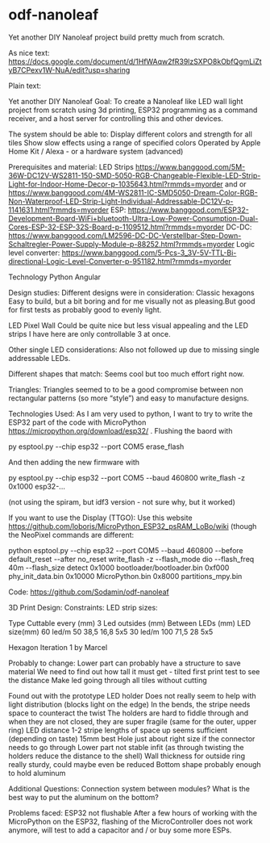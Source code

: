 # odf-nanoleaf
Yet another DIY Nanoleaf project build pretty much from scratch.

As nice text: https://docs.google.com/document/d/1HfWAqw2fR39lzSXPO8kObfQgmLiZtyB7CPexv1W-NuA/edit?usp=sharing 

Plain text:

Yet another DIY Nanoleaf
Goal:
To create a Nanoleaf like LED wall light project from scratch using 3d printing, ESP32 programming as a command receiver, and a host server for controlling this and other devices.

The system should be able to:
Display different colors and strength for all tiles
Show slow effects using a range of specified colors
Operated by Apple Home Kit / Alexa - or a hardware system (advanced)

Prerequisites and material:
LED Strips https://www.banggood.com/5M-36W-DC12V-WS2811-150-SMD-5050-RGB-Changeable-Flexible-LED-Strip-Light-for-Indoor-Home-Decor-p-1035643.html?rmmds=myorder and or https://www.banggood.com/4M-WS2811-IC-SMD5050-Dream-Color-RGB-Non-Waterproof-LED-Strip-Light-Individual-Addressable-DC12V-p-1141631.html?rmmds=myorder 
ESP: https://www.banggood.com/ESP32-Development-Board-WiFi+bluetooth-Ultra-Low-Power-Consumption-Dual-Cores-ESP-32-ESP-32S-Board-p-1109512.html?rmmds=myorder 
DC-DC: https://www.banggood.com/LM2596-DC-DC-Verstellbar-Step-Down-Schaltregler-Power-Supply-Module-p-88252.html?rmmds=myorder 
Logic level converter: https://www.banggood.com/5-Pcs-3_3V-5V-TTL-Bi-directional-Logic-Level-Converter-p-951182.html?rmmds=myorder 

Technology
Python
Angular

Design studies:
Different designs were in consideration:
Classic hexagons
Easy to build, but a bit boring and for me visually not as pleasing.But good for first tests as probably good to evenly light.



LED Pixel Wall
Could be quite nice but less visual appealing and the LED strips I have here are only controllable 3 at once.










Other single LED considerations: 
Also not followed up due to missing single addressable LEDs.











Different shapes that match:
Seems cool but too much effort right now.




Triangles:
Triangles seemed to to be a good compromise between non rectangular patterns (so more “style”) and easy to manufacture designs.









Technologies Used:
As I am very used to python, I want to try to write the ESP32 part of the code with MicroPython https://micropython.org/download/esp32/ . 
Flushing the baord with

py esptool.py --chip esp32 --port COM5 erase_flash

And then adding the new firmware with 

py esptool.py --chip esp32 --port COM5 --baud 460800 write_flash -z 0x1000 esp32-...

(not using the spiram, but idf3 version - not sure why, but it worked)

If you want to use the Display (TTGO): 
Use this website https://github.com/loboris/MicroPython_ESP32_psRAM_LoBo/wiki   (though the NeoPixel commands are different:

python esptool.py --chip esp32 --port COM5 --baud 460800 --before default_reset --after no_reset write_flash -z --flash_mode dio --flash_freq 40m --flash_size detect 0x1000 bootloader/bootloader.bin 0xf000 phy_init_data.bin 0x10000 MicroPython.bin 0x8000 partitions_mpy.bin

Code:
https://github.com/Sodamin/odf-nanoleaf  

3D Print Design:
Constraints:
LED strip sizes:

Type
Cuttable every (mm)
3 Led outsides (mm)
Between LEDs (mm)
LED size(mm)
60 led/m
50
38,5
16,8
5x5
30 led/m
100
71,5
28
5x5


Hexagon
Iteration 1 by Marcel

Probably to change:
Lower part can probably have a structure to save material
We need to find out how tall it must get - tilted first print test to see the distance
Make led going through all tiles without cutting


Found out with the prototype
LED holder
Does not really seem to help with light distribution (blocks light on the edge)
In the bends, the stripe needs space to counteract the twist
The holders are hard to fiddle through and when they are not closed, they are super fragile (same for the outer, upper ring)
LED distance 1-2 stripe lengths of space up seems sufficient (depending on taste) 15mm best
Hole just about right size if the connector needs to go through
Lower part not stable infit (as through twisting the holders reduce the distance to the shell)
Wall thickness for outside ring really sturdy, could maybe even be reduced
Bottom shape probably enough to hold aluminum

Additional Questions:
Connection system between modules?
What is the best way to put the aluminum on the bottom?











Problems faced:
ESP32 not flushable
After a few hours of working with the MicroPython on the ESP32, flashing of the MicroController does not work anymore, will test to add a capacitor and / or buy some more ESPs.
